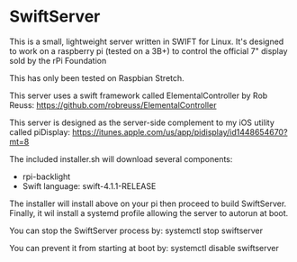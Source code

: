 # SwiftServer

This is a small, lightweight server written in SWIFT for Linux.
It's designed to work on a raspberry pi (tested on a 3B+) to
control the official 7" display sold by the rPi Foundation

This has only been tested on Raspbian Stretch.

This server uses a swift framework called ElementalController
by Rob Reuss:
https://github.com/robreuss/ElementalController

This server is designed as the server-side complement to
my iOS utility called piDisplay:
https://itunes.apple.com/us/app/pidisplay/id1448654670?mt=8

The included installer.sh will download several components:
* rpi-backlight
* Swift language: swift-4.1.1-RELEASE

The installer will install above on your pi then proceed to
build SwiftServer. Finally, it wil install a systemd profile
allowing the server to autorun at boot.

You can stop the SwiftServer process by:
systemctl stop swiftserver

You can prevent it from starting at boot by:
systemctl disable swiftserver

